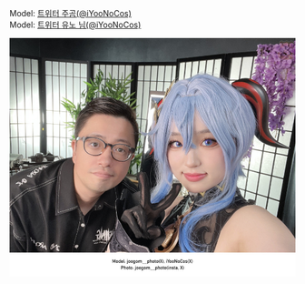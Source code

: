 ﻿---
dddd: 2024.08.03 rz스튜디오동양 해등절 감우
nickname: 주곰+유노
sns_type: x
sns_id: joogom__photo+iYooNoCos
---

<a name="joogom__photo+iYooNoCos"></a>
Model: <a href="https://x.com/joogom__photo" target="_blank">트위터 주곰(@iYooNoCos)</a>  
Model: <a href="https://x.com/iYooNoCos" target="_blank">트위터 유노 님(@iYooNoCos)</a>

![KakaoTalk20240803191819656.jpg](/assets/img/2024/08-03/KakaoTalk20240803191819656.jpg)

